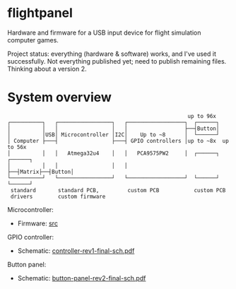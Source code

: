 # flightpanel

Hardware and firmware for a USB input device for flight simulation computer games.

Project status: everything (hardware & software) works, and I've used it successfully. Not everything published yet; need to publish remaining files. Thinking about a version 2.


# System overview

```
                                                         up to 96x
┌──────────┐   ┌─────────────────┐   ┌──────────────────┐  ┌──────┐
│          │   │                 │   │                  ├──┤Button│
│          │USB│ Microcontroller │I2C│    Up to ~8      │  └──────┘
│ Computer ├───┤                 ├───┤ GPIO controllers │up to ~8x  up to 56x
│          │   │   Atmega32u4    │   │   PCA9575PW2     │  ┌──────┐  ┌──────┐
│          │   │                 │   │                  ├──┤Matrix├──┤Button│
└──────────┘   └─────────────────┘   └──────────────────┘  └──────┘  └──────┘
 standard       standard PCB,         custom PCB           custom PCB
 drivers        custom firmware
```

Microcontroller:

* Firmware: [src](https://github.com/fxkr/flightpanel/tree/main/src)

GPIO controller:

* Schematic: [controller-rev1-final-sch.pdf](https://github.com/fxkr/flightpanel/blob/main/hardware/controller-rev1/controller-rev1-final-sch.pdf)

Button panel:

* Schematic: [button-panel-rev2-final-sch.pdf](https://github.com/fxkr/flightpanel/blob/main/hardware/button-panel-rev2/button-panel-rev2-final-sch.pdf)
